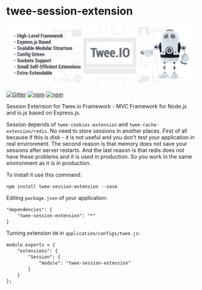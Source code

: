 # twee-session-extension

![Twee.io Logo](https://raw.githubusercontent.com/tweeio/twee-framework/master/assets/68747470733a2f2f73332e65752d63656e7472616c2d312e616d617a6f6e6177732e636f6d2f6d657368696e2f7075626c69632f747765652e696f2e706e67.png)

[![Gitter](https://badges.gitter.im/Join%20Chat.svg)](https://gitter.im/tweeio/twee-framework?utm_source=badge&utm_medium=badge&utm_campaign=pr-badge)
[![npm](https://img.shields.io/npm/dm/localeval.svg)](https://github.com/tweeio/twee-framework)
[![npm](https://img.shields.io/npm/l/express.svg)](https://github.com/tweeio/twee-framework)

Session Extension for Twee.io Framework - MVC Framework for Node.js and io.js based on Express.js.

Session depends of `twee-cookies-extension` and `twee-cache-extension/redis`. No need to store sessions in another places.
First of all because if this is disk - it is not useful and you don't test your application in real environment.
The second reason is that memory does not save your sessions after server restarts. And the last reason is that redis does not have these problems and it is used in production.
So you work in the same environment as it is in production.

To install it use this command:

```
npm install twee-session-extension --save
```


Editing `package.json` of your application:

```
"dependencies": {
    "twee-session-extension": "*"
}
```

Turning extension `ON` in `application/configs/twee.js`:

```
module.exports = {
    "extensions": {
        "Session": {
            "module": "twee-session-extension"
        }
    }
};
```